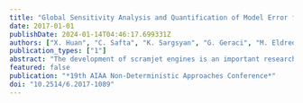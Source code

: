 ```yaml
---
title: "Global Sensitivity Analysis and Quantification of Model Error for Large Eddy Simulation in Scramjet Design"
date: 2017-01-01
publishDate: 2024-01-14T04:46:17.699331Z
authors: ["X. Huan", "C. Safta", "K. Sargsyan", "G. Geraci", "M. Eldred", "Z. Vane", "G. Lacaze", "J. Oefelein", "H. Najm"]
publication_types: ["1"]
abstract: "The development of scramjet engines is an important research area for advancing hypersonic and orbital flights. Progress towards optimal engine designs requires both accurate flow simulations as well as uncertainty quantification (UQ). However, performing UQ for scramjet simulations is challenging due to the large number of uncertain parameters involved and the high computational cost of flow simulations. We address these difficulties by combining UQ algorithms and numerical methods to the large eddy simulation of the HIFiRE scramjet configuration. First, global sensitivity analysis is conducted to identify influential uncertain input parameters, helping reduce the stochastic dimension of the problem and discover sparse representations. Second, as models of different fidelity are available and inevitably used in the overall UQ assessment, a framework for quantifying and propagating the uncertainty due to model error is introduced. These methods are demonstrated on a non-reacting scramjet unit problem with parameter space up to 24 dimensions, using 2D and 3D geometries with static and dynamic treatments of the turbulence subgrid model."
featured: false
publication: "*19th AIAA Non-Deterministic Approaches Conference*"
doi: "10.2514/6.2017-1089"
---
```


